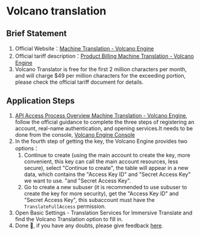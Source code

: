 # Volcano translation

## Brief Statement

1. Official Website：[Machine Translation - Volcano Engine](https://www.volcengine.com/product/machine-translation)
2. Official tariff description：[Product Billing Machine Translation - Volcano Engine](https://www.volcengine.com/docs/4640/68515)
3. Volcano Translator is free for the first 2 million characters per month, and will charge $49 per million characters for the exceeding portion, please check the official tariff document for details.

## Application Steps

1. [API Access Process Overview Machine Translation - Volcano Engine](https://www.volcengine.com/docs/4640/130872), follow the official guidance to complete the three steps of registering an account, real-name authentication, and opening services.It needs to be done from the console, [Volcano Engine Console](https://console.volcengine.com/home)
2. In the fourth step of getting the key, the Volcano Engine provides two options：
   1. Continue to create (using the main account to create the key, more convenient, this key can call the main account resources, less secure), select "Continue to create", the table will appear in a new data, which contains the "Access Key ID" and "Secret Access Key" we want to use. "and "Secret Access Key".
   2. Go to create a new subuser (it is recommended to use subuser to create the key for more security), get the "Access Key ID" and "Secret Access Key", this subaccount must have the `TranslateFullAccess` permission.
3. Open Basic Settings - Translation Services for Immersive Translate and find the Volcano Translation option to fill in.
4. Done 🎉, if you have any doubts, please give feedback [here](https://github.com/immersive-translate/immersive-translate/issues/137).
